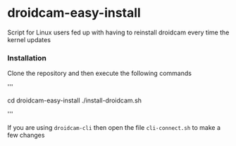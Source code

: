 # droidcam-easy-install

Script for Linux users fed up with having to reinstall droidcam every time the kernel updates

### Installation

Clone the repository and then execute the following commands

'''

cd droidcam-easy-install
./install-droidcam.sh

'''

If you are using `droidcam-cli` then open the file `cli-connect.sh` to make a few changes

